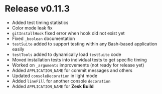 # Release v0.11.3

- Added test timing statistics
- Color mode leak fix
- `gitInstallHook` fixed error when hook did not exist yet
- Fixed `_boolean` documentation
- `testSuite` added to support testing within any Bash-based application easily
- `testTools` added to dynamically load `testSuite` code
- Moved installation tests into individual tests to get specific timing
- Worked on `_arguments` improvements (not ready for release yet)
- Added `APPLICATION_NAME` for commit messages and others
- Updated `consoleDecoration` in light mode
- Added `lineFill` for another console `decoration`
- Added `APPLICATION_NAME` for **Zesk Build**
